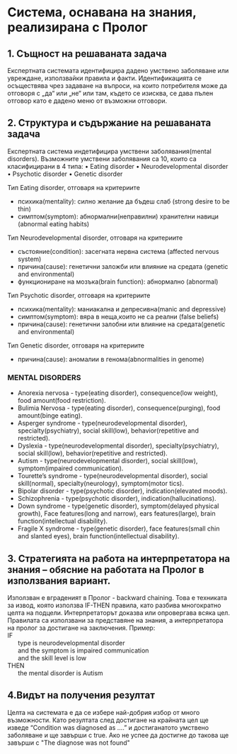 # Система, оснавана на знания, реализирана с Пролог

## 1.	Същност на решаваната задача
Експертната системата идентифицира дадено умствено заболяване или увреждане, използвайки правила и факти.
Идентификацията се осъществява чрез задаване на въпроси, на които потребителя може да отговоря с „да“ или „не“  или там, където се изисква, се дава пълен отговор 
като е дадено меню от възможни отговори.

## 2.	Структура и съдържание на решаваната задача
 


Експертната система индетифицира умствени заболявания(mental disorders). Възможните умствени заболявания са 10, които са класифицирани в 4 типа:
•	Eating disorder
•	Neurodevelopmental disorder
•	Psychotic disorder
•	Genetic disorder

Тип Eating disorder, отговаря на критериите
-	психика(mentality): силно желание да бъдеш слаб (strong desire to be thin)
-	симптом(symptom): абнормални(неправилни) хранителни навици (abnormal eating habits)

Тип Neurodevelopmental disorder, отговаря на критериите
-	състояние(condition): засегната нервна система (affected nervous system)
-	причина(cause): генетични заложби или влияние на средата (genetic and environmental)
-	функциониране на мозъка(brain function): абнормално (abnormal)

 Тип Psychotic disorder, отговаря на критериите
-	психика(mentality): маниакална и депресивна(manic and depressive)
-	симптом(symptom): вяра в неща,които не са реални (false beliefs) 
-	причина(cause): генетични залобни или влияние на средата(genetic and environmental)

Тип Genetic disorder, отговаря на критериите
-	причина(cause): аномалии в генома(abnormalities in genome)

### MENTAL DISORDERS
- Anorexia nervosa - type(eating disorder), consequence(low weight), food amount(food restriction).
- Bulimia Nervosa - type(eating disorder), consequence(purging), food amount(binge eating).
- Asperger syndrome - type(neurodevelopmental disorder), specialty(psychiatry), social skill(low), behavior(repetitive and restricted).
- Dyslexia - type(neurodevelopmental disorder),  specialty(psychiatry), social skill(low), behavior(repetitive and restricted).
- Autism - type(neurodevelopmental disorder), social skill(low), symptom(impaired communication).
- Tourette’s syndrome - type(neurodevelopmental disorder), social skill(normal), specialty(neurology), symptom(motor tics).
- Bipolar disorder - type(psychotic disorder), indication(elevated moods).
- Schizophrenia - type(psychotic disorder), indication(hallucinations).
- Down syndrome - type(genetic disorder), symptom(delayed physical growth), Face features(long and narrow), ears features(large), brain function(intellectual disability).
- Fragile X syndrome - type(genetic disorder), face features(small chin and slanted eyes), brain function(intellectual disability).

## 3.	Стратегията на работа на интерпретатора на знания – обясние на работата на Пролог в използвания вариант.
  Използван е вграденият в Пролог - backward chaining. Това е техниката за извод, която използва IF-THEN правила, като разбива многократно целта на подцели.
Интерпретаторът доказва или опровергава всяка цел.
Правилата са използвани за представяне на знания, а интерпретатора на пролог за достигане на заключения. 
Пример:\
IF\
&nbsp; &nbsp; &nbsp; type is neurodevelopmental disorder\
&nbsp; &nbsp; &nbsp; and the symptom is impaired communication\
&nbsp; &nbsp; &nbsp; and the skill level is low\
THEN\
&nbsp; &nbsp; &nbsp; the mental disorder is Autism

## 4.Видът на получения резултат 
Целта на системата е да се избере най-добрия избор от много възможности.
Като резултата след достигане на крайната цел ще изведе “Condition was diagnosed as ….”
и достиганатото умствено заболяване и ще завърши с true.
Ако не успее да достигне до такова ще завърши с "The diagnose was not found"

